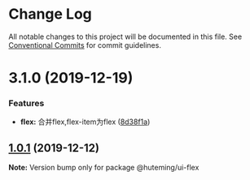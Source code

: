 # Change Log

All notable changes to this project will be documented in this file.
See [Conventional Commits](https://conventionalcommits.org) for commit guidelines.

# 3.1.0 (2019-12-19)


### Features

* **flex:** 合并flex,flex-item为flex ([8d38f1a](https://github.com/huteming/huteming-ui/commit/8d38f1a0e31f23cb2b98aa0ef017432b801a6bb1))





## [1.0.1](https://github.com/huteming/huteming-ui/compare/@huteming/ui-flex@2.1.2...@huteming/ui-flex@1.0.1) (2019-12-12)

**Note:** Version bump only for package @huteming/ui-flex
